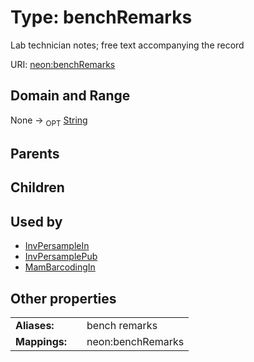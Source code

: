 
# Type: benchRemarks


Lab technician notes; free text accompanying the record

URI: [neon:benchRemarks](https://data.neonscience.org/benchRemarks)


## Domain and Range

None ->  <sub>OPT</sub> [String](types/String.md)

## Parents


## Children


## Used by

 * [InvPersampleIn](InvPersampleIn.md)
 * [InvPersamplePub](InvPersamplePub.md)
 * [MamBarcodingIn](MamBarcodingIn.md)

## Other properties

|  |  |  |
| --- | --- | --- |
| **Aliases:** | | bench remarks |
| **Mappings:** | | neon:benchRemarks |

